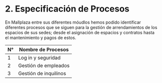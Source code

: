 # 2. Especificación de Procesos

En Mallplaza entre sus diferentes móudlos hemos podido identificar diferentes procesos que se siguen para la gestión de arrendamientos de los espacios de sus sedes; desde el asignación de espacios y contratos hasta el mantenimiento y pagos de estos.

| N° | Nombre de Procesos |
|----|--------------------|
| 1 | Log in y seguridad |
| 2 | Gestión de empleados |
| 3 | Gestión de inquilinos |